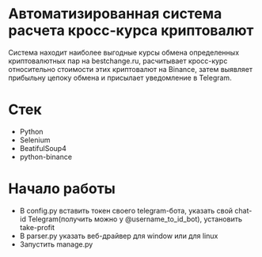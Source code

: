 # Автоматизированная система расчета кросс-курса криптовалют
Система находит наиболее выгодные курсы обмена определенных криптовалютных пар на bestchange.ru, расчитывает кросс-курс относительно стоимости этих криптовалют на Binance, затем выявляет прибыльну цепоку обмена и присылает уведомление в Telegram.
# Стек
- Python
- Selenium
- BeatifulSoup4
- python-binance
# Начало работы
- В config.py вставить токен своего telegram-бота, указать свой chat-id Telegram(получить можно у @username_to_id_bot), установить take-profit
- В parser.py указать веб-драйвер для window или для linux
- Запустить manage.py
